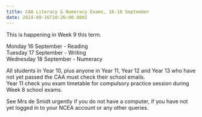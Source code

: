 ```yaml
---
title: CAA Literacy & Numeracy Exams, 16-18 September
date: 2024-09-16T10:26:00.000Z
---
```

This is happening in Week 9 this term.  

Monday 16 September - Reading  
Tuesday 17 September - Writing  
Wednesday 18 September - Numeracy

All students in Year 10, plus anyone in Year 11, Year 12 and Year 13 who have not yet passed the CAA must check their school emails.  
Year 11 check you exam timetable for compulsory practice session during Week 8 school exams.

See Mrs de Smidt urgently if you do not have a computer, if you have not yet logged in to your NCEA account or any other queries.
